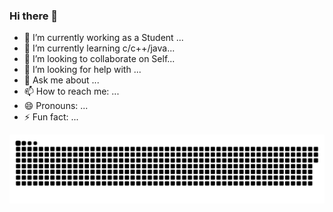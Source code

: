 ### Hi there 👋

<!--
**Shnku/Shnku** is a ✨ _special_ ✨ repository because its `README.md` (this file) appears on your GitHub profile.

Here are some ideas to get you started:
-->

- 🔭 I’m currently working as a Student ... 
- 🌱 I’m currently learning c/c++/java...
- 👯 I’m looking to collaborate on Self...
- 🤔 I’m looking for help with ...
- 💬 Ask me about ...
- 📫 How to reach me: ...
- 😄 Pronouns: ...
- ⚡ Fun fact: ...



<a href="https://github.com/Shnku" align="center">
  <img alt="GitHub Snake Dark" src=" https://raw.githubusercontent.com/Shnku/Shnku/main/readme/github-contribution-grid-snake-dark.svg"/>
</a>
